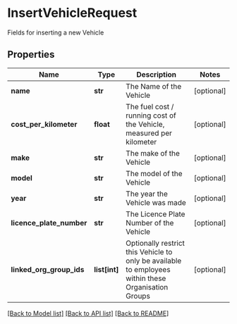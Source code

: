 # InsertVehicleRequest

Fields for inserting a new Vehicle
## Properties
Name | Type | Description | Notes
------------ | ------------- | ------------- | -------------
**name** | **str** | The Name of the Vehicle | [optional] 
**cost_per_kilometer** | **float** | The fuel cost / running cost of the Vehicle, measured per kilometer | [optional] 
**make** | **str** | The make of the Vehicle | [optional] 
**model** | **str** | The model of the Vehicle | [optional] 
**year** | **str** | The year the Vehicle was made | [optional] 
**licence_plate_number** | **str** | The Licence Plate Number of the Vehicle | [optional] 
**linked_org_group_ids** | **list[int]** | Optionally restrict this Vehicle to only be available to employees within these Organisation Groups | [optional] 

[[Back to Model list]](../README.md#documentation-for-models) [[Back to API list]](../README.md#documentation-for-api-endpoints) [[Back to README]](../README.md)


